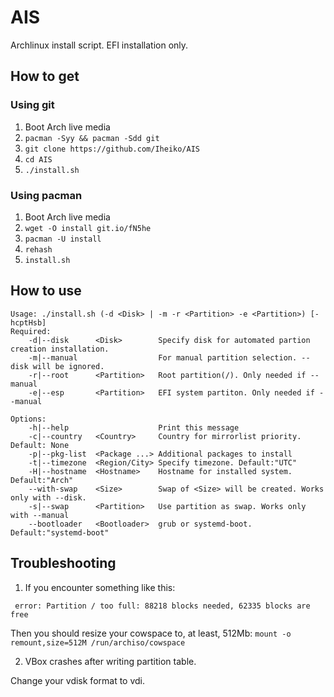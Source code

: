 # AIS
Archlinux install script. EFI installation only.

## How to get
### Using git
1. Boot Arch live media
2. `pacman -Syy && pacman -Sdd git`
3. `git clone https://github.com/Iheiko/AIS`
4. `cd AIS`
5. `./install.sh`

### Using pacman
1. Boot Arch live media
2. `wget -O install git.io/fN5he`
3. `pacman -U install`
4. `rehash`
5. `install.sh`

## How to use
```
Usage: ./install.sh (-d <Disk> | -m -r <Partition> -e <Partition>) [-hcptHsb]
Required:
    -d|--disk      <Disk>        Specify disk for automated partion creation installation.
    -m|--manual                  For manual partition selection. --disk will be ignored.
    -r|--root      <Partition>   Root partition(/). Only needed if --manual
    -e|--esp       <Partition>   EFI system partiton. Only needed if --manual

Options:
    -h|--help                    Print this message
    -c|--country   <Country>     Country for mirrorlist priority. Default: None
    -p|--pkg-list  <Package ...> Additional packages to install
    -t|--timezone  <Region/City> Specify timezone. Default:"UTC"
    -H|--hostname  <Hostname>    Hostname for installed system. Default:"Arch"
    --with-swap    <Size>        Swap of <Size> will be created. Works only with --disk.
    -s|--swap      <Partition>   Use partition as swap. Works only with --manual
    --bootloader   <Bootloader>  grub or systemd-boot. Default:"systemd-boot"
```

## Troubleshooting
1. If you encounter something like this:
```
 error: Partition / too full: 88218 blocks needed, 62335 blocks are free
```
Then you should resize your cowspace to, at least, 512Mb: `mount -o remount,size=512M /run/archiso/cowspace`

2. VBox crashes after writing partition table.

Change your vdisk format to vdi.
